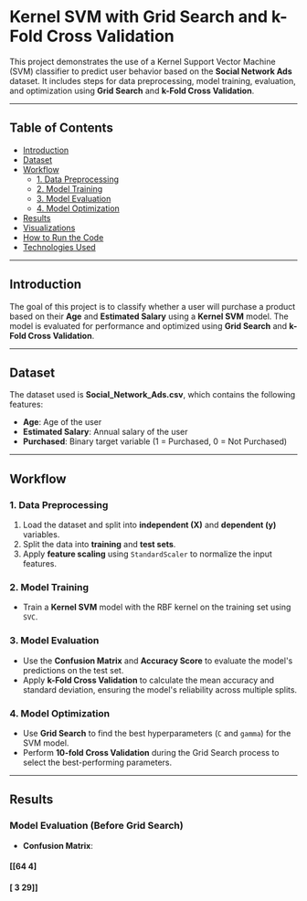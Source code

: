 # Kernel SVM with Grid Search and k-Fold Cross Validation

This project demonstrates the use of a Kernel Support Vector Machine (SVM) classifier to predict user behavior based on the **Social Network Ads** dataset. It includes steps for data preprocessing, model training, evaluation, and optimization using **Grid Search** and **k-Fold Cross Validation**.

---

## Table of Contents
- [Introduction](#introduction)
- [Dataset](#dataset)
- [Workflow](#workflow)
  - [1. Data Preprocessing](#1-data-preprocessing)
  - [2. Model Training](#2-model-training)
  - [3. Model Evaluation](#3-model-evaluation)
  - [4. Model Optimization](#4-model-optimization)
- [Results](#results)
- [Visualizations](#visualizations)
- [How to Run the Code](#how-to-run-the-code)
- [Technologies Used](#technologies-used)

---

## Introduction
The goal of this project is to classify whether a user will purchase a product based on their **Age** and **Estimated Salary** using a **Kernel SVM** model. The model is evaluated for performance and optimized using **Grid Search** and **k-Fold Cross Validation**.

---

## Dataset
The dataset used is **Social_Network_Ads.csv**, which contains the following features:
- **Age**: Age of the user
- **Estimated Salary**: Annual salary of the user
- **Purchased**: Binary target variable (1 = Purchased, 0 = Not Purchased)

---

## Workflow

### 1. Data Preprocessing
1. Load the dataset and split into **independent (X)** and **dependent (y)** variables.
2. Split the data into **training** and **test sets**.
3. Apply **feature scaling** using `StandardScaler` to normalize the input features.

### 2. Model Training
- Train a **Kernel SVM** model with the RBF kernel on the training set using `SVC`.

### 3. Model Evaluation
- Use the **Confusion Matrix** and **Accuracy Score** to evaluate the model's predictions on the test set.
- Apply **k-Fold Cross Validation** to calculate the mean accuracy and standard deviation, ensuring the model's reliability across multiple splits.

### 4. Model Optimization
- Use **Grid Search** to find the best hyperparameters (`C` and `gamma`) for the SVM model.
- Perform **10-fold Cross Validation** during the Grid Search process to select the best-performing parameters.

---

## Results

### Model Evaluation (Before Grid Search)
- **Confusion Matrix**: 
#### [[64 4]

#### [ 3 29]]
